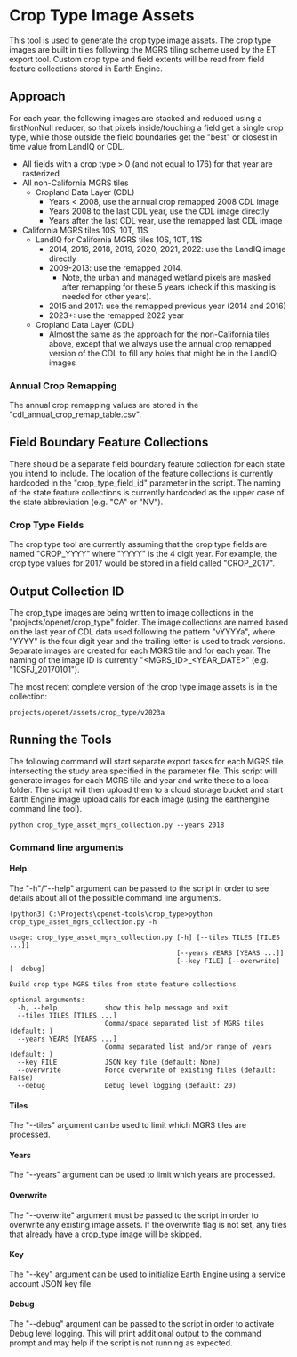 # Crop Type Image Assets

This tool is used to generate the crop type image assets.  The crop type images are built in tiles following the MGRS tiling scheme used by the ET export tool.  Custom crop type and field extents will be read from field feature collections stored in Earth Engine.

## Approach

For each year, the following images are stacked and reduced using a firstNonNull reducer, so that pixels inside/touching a field get a single crop type, while those outside the field boundaries get the "best" or closest in time value from LandIQ or CDL.

- All fields with a crop type > 0 (and not equal to 176) for that year are rasterized
- All non-California MGRS tiles
  - Cropland Data Layer (CDL)
    - Years < 2008, use the annual crop remapped 2008 CDL image
    - Years 2008 to the last CDL year, use the CDL image directly
    - Years after the last CDL year, use the remapped last CDL image
- California MGRS tiles 10S, 10T, 11S
  - LandIQ for California MGRS tiles 10S, 10T, 11S
      - 2014, 2016, 2018, 2019, 2020, 2021, 2022: use the LandIQ image directly
      - 2009-2013: use the remapped 2014.  
        - Note, the urban and managed wetland pixels are masked after remapping for these 5 years (check if this masking is needed for other years).
      - 2015 and 2017: use the remapped previous year (2014 and 2016)
      - 2023+: use the remapped 2022 year
  - Cropland Data Layer (CDL)
    - Almost the same as the approach for the non-California tiles above, except that we always use the annual crop remapped version of the CDL to fill any holes that might be in the LandIQ images

### Annual Crop Remapping

The annual crop remapping values are stored in the "cdl_annual_crop_remap_table.csv".

## Field Boundary Feature Collections

There should be a separate field boundary feature collection for each state you intend to include.  The location of the feature collections is currently hardcoded in the "crop_type_field_id" parameter in the script.  The naming of the state feature collections is currently hardcoded as the upper case of the state abbreviation (e.g. "CA" or "NV").

### Crop Type Fields

The crop type tool are currently assuming that the crop type fields are named "CROP_YYYY" where "YYYY" is the 4 digit year.  For example, the crop type values for 2017 would be stored in a field called "CROP_2017".

## Output Collection ID

The crop_type images are being written to image collections in the "projects/openet/crop_type" folder.  The image collections are named based on the last year of CDL data used following the pattern "vYYYYa", where "YYYY" is the four digit year and the trailing letter is used to track versions.  Separate images are created for each MGRS tile and for each year.  The naming of the image ID is currently "<MGRS_ID>\_<YEAR_DATE>" (e.g. "10SFJ_20170101").

The most recent complete version of the crop type image assets is in the collection:
```
projects/openet/assets/crop_type/v2023a
```


## Running the Tools

The following command will start separate export tasks for each MGRS tile intersecting the study area specified in the parameter file.  This script will generate images for each MGRS tile and year and write these to a local folder.  The script will then upload them to a cloud storage bucket and start Earth Engine image upload calls for each image (using the earthengine command line tool).

```
python crop_type_asset_mgrs_collection.py --years 2018
```

### Command line arguments 

#### Help

The "-h"/"--help" argument can be passed to the script in order to see details about all of the possible command line arguments.

```
(python3) C:\Projects\openet-tools\crop_type>python crop_type_asset_mgrs_collection.py -h

usage: crop_type_asset_mgrs_collection.py [-h] [--tiles TILES [TILES ...]]
                                          [--years YEARS [YEARS ...]]
                                          [--key FILE] [--overwrite] [--debug]
                                         
Build crop type MGRS tiles from state feature collections

optional arguments:
  -h, --help            show this help message and exit
  --tiles TILES [TILES ...]
                        Comma/space separated list of MGRS tiles (default: )
  --years YEARS [YEARS ...]
                        Comma separated list and/or range of years (default: )
  --key FILE            JSON key file (default: None)
  --overwrite           Force overwrite of existing files (default: False)
  --debug               Debug level logging (default: 20)

```
#### Tiles

The "--tiles" argument can be used to limit which MGRS tiles are processed.

#### Years

The "--years" argument can be used to limit which years are processed.

#### Overwrite

The "--overwrite" argument must be passed to the script in order to overwrite any existing image assets.  If the overwrite flag is not set, any tiles that already have a crop_type image will be skipped.

#### Key

The "--key" argument can be used to initialize Earth Engine using a service account JSON key file.

#### Debug

The "--debug" argument can be passed to the script in order to activate Debug level logging.  This will print additional output to the command prompt and may help if the script is not running as expected.

